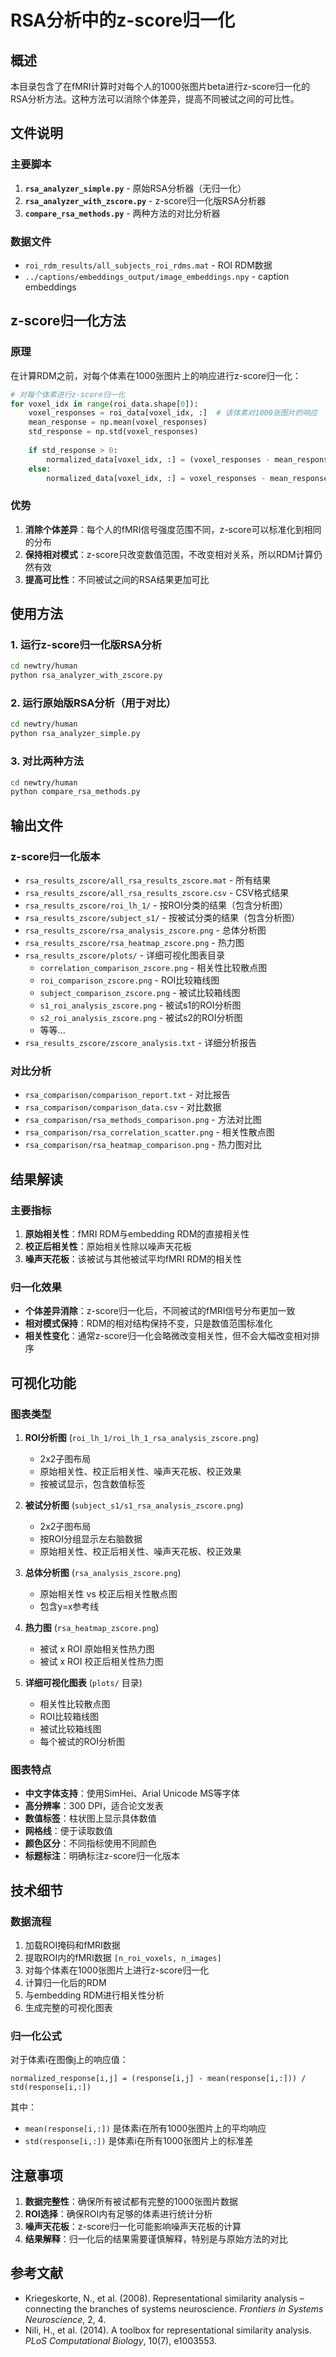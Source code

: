 # RSA分析中的z-score归一化

## 概述

本目录包含了在fMRI计算时对每个人的1000张图片beta进行z-score归一化的RSA分析方法。这种方法可以消除个体差异，提高不同被试之间的可比性。

## 文件说明

### 主要脚本

1. **`rsa_analyzer_simple.py`** - 原始RSA分析器（无归一化）
2. **`rsa_analyzer_with_zscore.py`** - z-score归一化版RSA分析器
3. **`compare_rsa_methods.py`** - 两种方法的对比分析器

### 数据文件

- `roi_rdm_results/all_subjects_roi_rdms.mat` - ROI RDM数据
- `../captions/embeddings_output/image_embeddings.npy` - caption embeddings

## z-score归一化方法

### 原理

在计算RDM之前，对每个体素在1000张图片上的响应进行z-score归一化：

```python
# 对每个体素进行z-score归一化
for voxel_idx in range(roi_data.shape[0]):
    voxel_responses = roi_data[voxel_idx, :]  # 该体素对1000张图片的响应
    mean_response = np.mean(voxel_responses)
    std_response = np.std(voxel_responses)
    
    if std_response > 0:
        normalized_data[voxel_idx, :] = (voxel_responses - mean_response) / std_response
    else:
        normalized_data[voxel_idx, :] = voxel_responses - mean_response
```

### 优势

1. **消除个体差异**：每个人的fMRI信号强度范围不同，z-score可以标准化到相同的分布
2. **保持相对模式**：z-score只改变数值范围，不改变相对关系，所以RDM计算仍然有效
3. **提高可比性**：不同被试之间的RSA结果更加可比

## 使用方法

### 1. 运行z-score归一化版RSA分析

```bash
cd newtry/human
python rsa_analyzer_with_zscore.py
```

### 2. 运行原始版RSA分析（用于对比）

```bash
cd newtry/human
python rsa_analyzer_simple.py
```

### 3. 对比两种方法

```bash
cd newtry/human
python compare_rsa_methods.py
```

## 输出文件

### z-score归一化版本

- `rsa_results_zscore/all_rsa_results_zscore.mat` - 所有结果
- `rsa_results_zscore/all_rsa_results_zscore.csv` - CSV格式结果
- `rsa_results_zscore/roi_lh_1/` - 按ROI分类的结果（包含分析图）
- `rsa_results_zscore/subject_s1/` - 按被试分类的结果（包含分析图）
- `rsa_results_zscore/rsa_analysis_zscore.png` - 总体分析图
- `rsa_results_zscore/rsa_heatmap_zscore.png` - 热力图
- `rsa_results_zscore/plots/` - 详细可视化图表目录
  - `correlation_comparison_zscore.png` - 相关性比较散点图
  - `roi_comparison_zscore.png` - ROI比较箱线图
  - `subject_comparison_zscore.png` - 被试比较箱线图
  - `s1_roi_analysis_zscore.png` - 被试s1的ROI分析图
  - `s2_roi_analysis_zscore.png` - 被试s2的ROI分析图
  - 等等...
- `rsa_results_zscore/zscore_analysis.txt` - 详细分析报告

### 对比分析

- `rsa_comparison/comparison_report.txt` - 对比报告
- `rsa_comparison/comparison_data.csv` - 对比数据
- `rsa_comparison/rsa_methods_comparison.png` - 方法对比图
- `rsa_comparison/rsa_correlation_scatter.png` - 相关性散点图
- `rsa_comparison/rsa_heatmap_comparison.png` - 热力图对比

## 结果解读

### 主要指标

1. **原始相关性**：fMRI RDM与embedding RDM的直接相关性
2. **校正后相关性**：原始相关性除以噪声天花板
3. **噪声天花板**：该被试与其他被试平均fMRI RDM的相关性

### 归一化效果

- **个体差异消除**：z-score归一化后，不同被试的fMRI信号分布更加一致
- **相对模式保持**：RDM的相对结构保持不变，只是数值范围标准化
- **相关性变化**：通常z-score归一化会略微改变相关性，但不会大幅改变相对排序

## 可视化功能

### 图表类型

1. **ROI分析图** (`roi_lh_1/roi_lh_1_rsa_analysis_zscore.png`)
   - 2x2子图布局
   - 原始相关性、校正后相关性、噪声天花板、校正效果
   - 按被试显示，包含数值标签

2. **被试分析图** (`subject_s1/s1_rsa_analysis_zscore.png`)
   - 2x2子图布局
   - 按ROI分组显示左右脑数据
   - 原始相关性、校正后相关性、噪声天花板、校正效果

3. **总体分析图** (`rsa_analysis_zscore.png`)
   - 原始相关性 vs 校正后相关性散点图
   - 包含y=x参考线

4. **热力图** (`rsa_heatmap_zscore.png`)
   - 被试 x ROI 原始相关性热力图
   - 被试 x ROI 校正后相关性热力图

5. **详细可视化图表** (`plots/` 目录)
   - 相关性比较散点图
   - ROI比较箱线图
   - 被试比较箱线图
   - 每个被试的ROI分析图

### 图表特点

- **中文字体支持**：使用SimHei、Arial Unicode MS等字体
- **高分辨率**：300 DPI，适合论文发表
- **数值标签**：柱状图上显示具体数值
- **网格线**：便于读取数值
- **颜色区分**：不同指标使用不同颜色
- **标题标注**：明确标注z-score归一化版本

## 技术细节

### 数据流程

1. 加载ROI掩码和fMRI数据
2. 提取ROI内的fMRI数据 `[n_roi_voxels, n_images]`
3. 对每个体素在1000张图片上进行z-score归一化
4. 计算归一化后的RDM
5. 与embedding RDM进行相关性分析
6. 生成完整的可视化图表

### 归一化公式

对于体素i在图像j上的响应值：
```
normalized_response[i,j] = (response[i,j] - mean(response[i,:])) / std(response[i,:])
```

其中：
- `mean(response[i,:])` 是体素i在所有1000张图片上的平均响应
- `std(response[i,:])` 是体素i在所有1000张图片上的标准差

## 注意事项

1. **数据完整性**：确保所有被试都有完整的1000张图片数据
2. **ROI选择**：确保ROI内有足够的体素进行统计分析
3. **噪声天花板**：z-score归一化可能影响噪声天花板的计算
4. **结果解释**：归一化后的结果需要谨慎解释，特别是与原始方法的对比

## 参考文献

- Kriegeskorte, N., et al. (2008). Representational similarity analysis – connecting the branches of systems neuroscience. *Frontiers in Systems Neuroscience*, 2, 4.
- Nili, H., et al. (2014). A toolbox for representational similarity analysis. *PLoS Computational Biology*, 10(7), e1003553.
